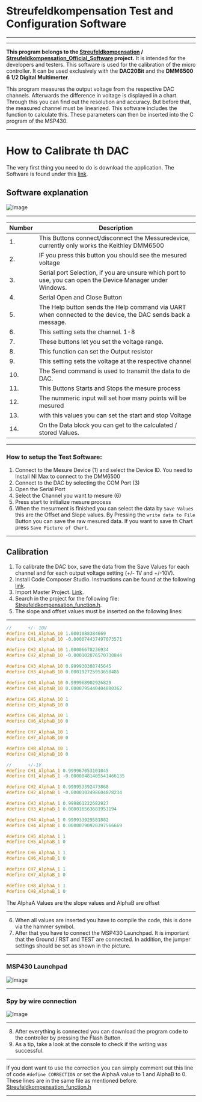 # Streufeldkompensation Test and Configuration Software
***
***

**This program belongs to the [Streufeldkompensation][1] / [Streufeldkompensation_Official_Software][2]  project.** It is intended for the developers and testers. This software is used for the calibration of the micro controller. It can be used exclusively with the **DAC20Bit** and the **DMM6500 6 1/2 Digital Multimerter**. 

This program measures the output voltage from the respective DAC channels. Afterwards the difference in voltage is displayed in a chart. Through this you can find out the resolution and accuracy.  But before that, the measured channel must be linearized. This software includes the function to calculate this. These parameters can then be inserted into the C program of the MSP430.
***

# How to Calibrate th DAC
The very first thing you need to do is download the application. The Software is found under this [link][3].

## Software explanation
![Image][4]
***
Number | Description 
--- | ---
 1\. | This Buttons connect/disconnect the Messuredevice, currently only works the Keithley DMM6500
 2\. | IF you press this button you should see the mesured voltage
 3\. | Serial port Selection, if you are unsure which port to use, you can open the Device Manager under Windows. 
 4\. | Serial Open and Close Button
 5\. | The Help button sends the Help command via UART when connected to the device, the DAC sends back a message.
 6\. | This setting sets the channel. 1-8
 7\. | These buttons let you set the voltage range.
 8\. | This function can set the Output resistor
 9\. | This setting sets the voltage at the respective channel
 10\. | The Send command is used to transmit the data to de DAC.
 11\. | This Buttons Starts and Stops the mesure process
 12\. | The nummeric input will set how many points will be mesured
 13\. | with this values you can set the start and stop Voltage
 14\. | On the Data block you can get to the calculated / stored Values.

***
### How to setup the Test Software:
1. Connect to the Mesure Device (1) and select the Device ID. You need to Install NI Max to connect to the DMM6500 
2. Connect to the DAC by selecting the COM Port (3)
3. Open the Serial Port
4. Select the Channel you want to mesure (6)
5. Press start to initialize mesure process
6. When the mesurment is finished you can select the data by `Save Values` this are the Offset and Slope values. By Pressing the `write data to File` Button you can save the raw mesured data. If you want to save th Chart press `Save Picture of Chart`.
***
## Calibration
1. To calibrate the DAC box, save the data from the Save Values for each channel and for each output voltage setting (+/- 1V and +/-10V).
2. Install Code Composer Studio. Instructions can be found at the following [link][5].
3. Import Master Project. [Link][6].
4. Search in the project for the following file: [Streufeldkompensation_function.h][7].
5. The slope and offset values must be inserted on the following lines:
***
```C
//      +/- 10V
#define CH1_AlphaA_10 1.0001088384669
#define CH1_AlphaB_10 -0.000074437497073571

#define CH2_AlphaA_10 1.00006678236934
#define CH2_AlphaB_10 -0.000102876570730844

#define CH3_AlphaA_10 0.999930388745645
#define CH3_AlphaB_10 0.000192725953658485

#define CH4_AlphaA_10 0.999968902926829
#define CH4_AlphaB_10 0.0000795440404880362

#define CH5_AlphaA_10 1
#define CH5_AlphaB_10 0

#define CH6_AlphaA_10 1
#define CH6_AlphaB_10 0

#define CH7_AlphaA_10 1
#define CH7_AlphaB_10 0

#define CH8_AlphaA_10 1
#define CH8_AlphaB_10 0

//      +/-1V
#define CH1_AlphaA_1 0.999967053101045
#define CH1_AlphaB_1 -0.00000481405541466135

#define CH2_AlphaA_1 0.999953392473868
#define CH2_AlphaB_1 -0.0000102498604878234

#define CH3_AlphaA_1 0.999861222682927
#define CH3_AlphaB_1 0.000016563681951194

#define CH4_AlphaA_1 0.999933929581882
#define CH4_AlphaB_1 0.00000790920397566669

#define CH5_AlphaA_1 1
#define CH5_AlphaB_1 0

#define CH6_AlphaA_1 1
#define CH6_AlphaB_1 0

#define CH7_AlphaA_1 1
#define CH7_AlphaB_1 0

#define CH8_AlphaA_1 1
#define CH8_AlphaB_1 0
```
The AlphaA Values are the slope values and AlphaB are offset 
***
6. When all values are inserted you have to compile the code, this is done via the hammer symbol.
7. After that you have to connect the MSP430 Launchpad. It is important that the Ground / RST and TEST are connected. In addition, the jumper settings should be set as shown in the picture. 
***
### MSP430 Launchpad
![Image][8]
***
### Spy by wire connection
![Image][9]
***
8. After everything is connected you can download the program code to the controller by pressing the Flash Button.
9. As a tip, take a look at the console to check if the writing was successful.
***
If you dont want to use the correction you can simply comment out this line of code `#define CORRECTION` or set the AlphaA value to 1 and AlphaB to 0.
These lines are in the same file as mentioned before.  [Streufeldkompensation_function.h][7]
***

[1]:https://github.com/Krypt0pr0xy/Streufeldkompensation
[2]:https://github.com/Krypt0pr0xy/Streufeldkompensation_Official_Software
[3]:https://github.com/Krypt0pr0xy/Streufeldkompensation_Experimental_Test_and_Configuration_Software/blob/master/bin/Debug/TEST_Software_V3.exe
[4]:https://github.com/Krypt0pr0xy/Streufeldkompensation_Experimental_Test_and_Configuration_Software/blob/master/Streufeldkompensation_Test_and_Configuration_Software_GUI.JPG
[5]:https://github.com/Krypt0pr0xy/Streufeldkompensation/blob/master/CodeComposerStudio_install.md
[6]:https://github.com/Krypt0pr0xy/Streufeldkompensation/blob/master/add_project_to_CCS.md
[7]:https://github.com/Krypt0pr0xy/Streufeldkompensation/blob/master/Streufeldkompensation_Master_V1/Streufeldkompensation_function.h
[8]:https://github.com/Krypt0pr0xy/Streufeldkompensation/blob/master/MSP430_Launchpad.jpg
[9]:https://github.com/Krypt0pr0xy/Streufeldkompensation/blob/master/spy_by_wire_connection.jpg

